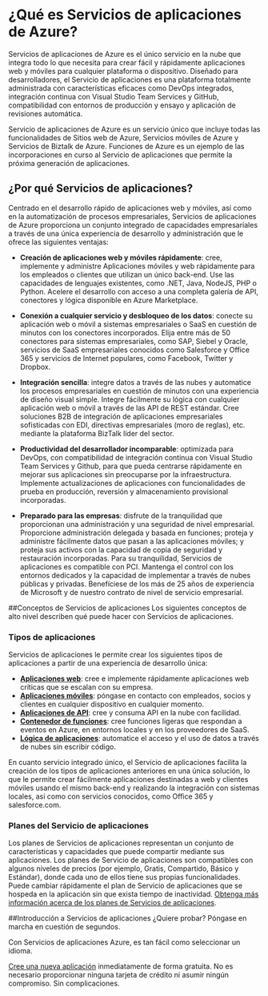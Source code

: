 <properties 
	pageTitle="¿Qué es Servicios de aplicaciones de Azure?" 
	description="Descubra por qué Servicios de aplicaciones de Azure es la mejor plataforma para el desarrollo de aplicaciones web y móviles." 
	keywords="servicio de aplicaciones, servicio de aplicaciones de azure, costo de servicio de aplicaciones, escala, escalable, implementación de aplicaciones, implementación de aplicaciones de azure"
	services="app-service" 
	documentationCenter="" 
	authors="omarkmsft" 
	manager="dwrede" 
	editor="jimbe"/>

<tags 
	ms.service="app-service" 
	ms.workload="na" 
	ms.tgt_pltfrm="na" 
	ms.devlang="na" 
	ms.topic="get-started-article" 
	ms.date="01/05/2016" 
	ms.author="omark"/>

# ¿Qué es Servicios de aplicaciones de Azure?
Servicios de aplicaciones de Azure es el único servicio en la nube que integra todo lo que necesita para crear fácil y rápidamente aplicaciones web y móviles para cualquier plataforma o dispositivo. Diseñado para desarrolladores, el Servicio de aplicaciones es una plataforma totalmente administrada con características eficaces como DevOps integrados, integración continua con Visual Studio Team Services y GitHub, compatibilidad con entornos de producción y ensayo y aplicación de revisiones automática.

Servicio de aplicaciones de Azure es un servicio único que incluye todas las funcionalidades de Sitios web de Azure, Servicios móviles de Azure y Servicios de Biztalk de Azure. Funciones de Azure es un ejemplo de las incorporaciones en curso al Servicio de aplicaciones que permite la próxima generación de aplicaciones.

## ¿Por qué Servicios de aplicaciones?
Centrado en el desarrollo rápido de aplicaciones web y móviles, así como en la automatización de procesos empresariales, Servicios de aplicaciones de Azure proporciona un conjunto integrado de capacidades empresariales a través de una única experiencia de desarrollo y administración que le ofrece las siguientes ventajas:

- **Creación de aplicaciones web y móviles rápidamente**: cree, implemente y administre Aplicaciones móviles y web rápidamente para los empleados o clientes que utilizan un único back-end. Use las capacidades de lenguajes existentes, como .NET, Java, NodeJS, PHP o Python. Acelere el desarrollo con acceso a una completa galería de API, conectores y lógica disponible en Azure Marketplace.

- **Conexión a cualquier servicio y desbloqueo de los datos**: conecte su aplicación web o móvil a sistemas empresariales o SaaS en cuestión de minutos con los conectores incorporados. Elija entre más de 50 conectores para sistemas empresariales, como SAP, Siebel y Oracle, servicios de SaaS empresariales conocidos como Salesforce y Office 365 y servicios de Internet populares, como Facebook, Twitter y Dropbox.

- **Integración sencilla**: integre datos a través de las nubes y automatice los procesos empresariales en cuestión de minutos con una experiencia de diseño visual simple. Integre fácilmente su lógica con cualquier aplicación web o móvil a través de las API de REST estándar. Cree soluciones B2B de integración de aplicaciones empresariales sofisticadas con EDI, directivas empresariales (moro de reglas), etc. mediante la plataforma BizTalk líder del sector.

- **Productividad del desarrollador incomparable**: optimizada para DevOps, con compatibilidad de integración continua con Visual Studio Team Services y Github, para que pueda centrarse rápidamente en mejorar sus aplicaciones sin preocuparse por la infraestructura. Implemente actualizaciones de aplicaciones con funcionalidades de prueba en producción, reversión y almacenamiento provisional incorporadas.

- **Preparado para las empresas**: disfrute de la tranquilidad que proporcionan una administración y una seguridad de nivel empresarial. Proporcione administración delegada y basada en funciones; proteja y administre fácilmente datos que pasan a las aplicaciones móviles; y proteja sus activos con la capacidad de copia de seguridad y restauración incorporadas. Para su tranquilidad, Servicios de aplicaciones es compatible con PCI. Mantenga el control con los entornos dedicados y la capacidad de implementar a través de nubes públicas y privadas. Benefíciese de los más de 25 años de experiencia de Microsoft y de nuestro contrato de nivel de servicio empresarial.

##Conceptos de Servicios de aplicaciones
Los siguientes conceptos de alto nivel describen qué puede hacer con Servicios de aplicaciones.

### Tipos de aplicaciones
Servicios de aplicaciones le permite crear los siguientes tipos de aplicaciones a partir de una experiencia de desarrollo única:

- [**Aplicaciones web**](../app-service-web/app-service-web-overview.md): cree e implemente rápidamente aplicaciones web críticas que se escalan con su empresa.
- [**Aplicaciones móviles**](../app-service-mobile/app-service-mobile-value-prop.md): póngase en contacto con empleados, socios y clientes en cualquier dispositivo en cualquier momento.
- [**Aplicaciones de API**](../app-service-api/app-service-api-apps-why-best-platform.md): cree y consuma API en la nube con facilidad.
- [**Contenedor de funciones**](../azure-functions/functions-overview.md): cree funciones ligeras que respondan a eventos en Azure, en entornos locales y en los proveedores de SaaS.
- [**Lógica de aplicaciones**](../app-service-logic/app-service-logic-what-are-logic-apps.md): automatice el acceso y el uso de datos a través de nubes sin escribir código.

En cuanto servicio integrado único, el Servicio de aplicaciones facilita la creación de los tipos de aplicaciones anteriores en una única solución, lo que le permite crear fácilmente aplicaciones destinadas a web y clientes móviles usando el mismo back-end y realizando la integración con sistemas locales, así como con servicios conocidos, como Office 365 y salesforce.com.

### Planes del Servicio de aplicaciones
Los planes de Servicios de aplicaciones representan un conjunto de características y capacidades que puede compartir mediante sus aplicaciones. Los planes de Servicio de aplicaciones son compatibles con algunos niveles de precios (por ejemplo, Gratis, Compartido, Básico y Estándar), donde cada uno de ellos tiene sus propias funcionalidades. Puede cambiar rápidamente el plan de Servicio de aplicaciones que se hospeda en la aplicación sin que exista tiempo de inactividad. [Obtenga más información acerca de los planes de Servicios de aplicaciones](azure-web-sites-web-hosting-plans-in-depth-overview.md).

##Introducción a Servicios de aplicaciones
¿Quiere probar? Póngase en marcha en cuestión de segundos.

Con Servicios de aplicaciones Azure, es tan fácil como seleccionar un idioma.

[Cree una nueva aplicación](http://go.microsoft.com/fwlink/?LinkId=523751) inmediatamente de forma gratuita. No es necesario proporcionar ninguna tarjeta de crédito ni asumir ningún compromiso. Sin complicaciones.
 

<!---HONumber=AcomDC_0504_2016-->